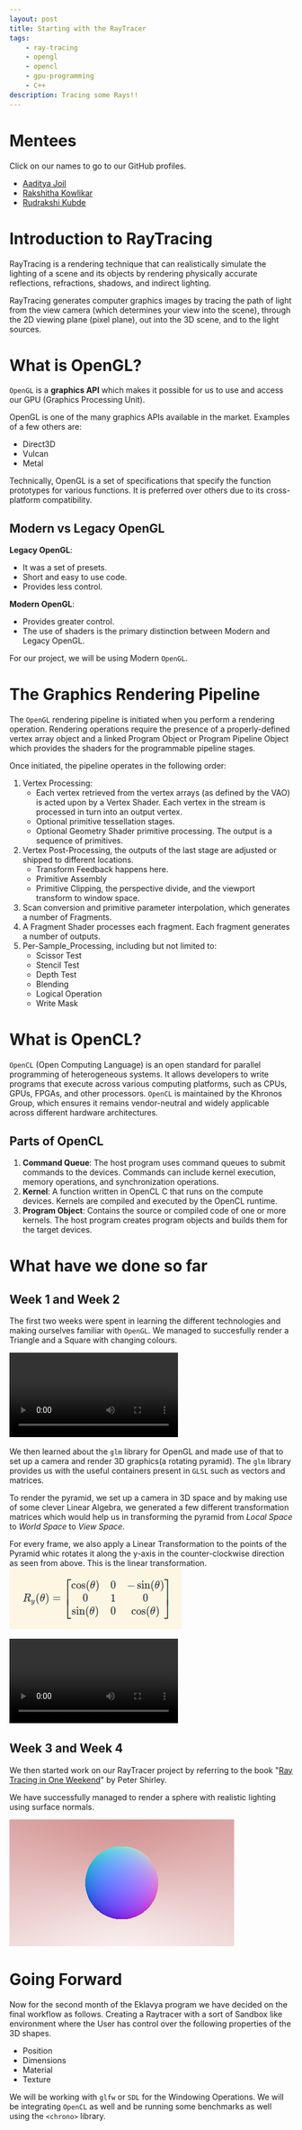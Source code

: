 ```yaml
---
layout: post
title: Starting with the RayTracer
tags:
    - ray-tracing
    - opengl
    - opencl
    - gpu-programming
    - C++
description: Tracing some Rays!!
---
```

# Mentees

Click on our names to go to our GitHub profiles.

+ [Aaditya Joil](https://github.com/JaytidaA)
+ [Rakshitha Kowlikar](https://github.com/RakshithaKowlikar)
+ [Rudrakshi Kubde](https://github.com/RudrakshiKubde)

# Introduction to RayTracing

RayTracing is a rendering technique that can realistically simulate the lighting of a scene and its objects by rendering physically accurate reflections, refractions, shadows, and indirect lighting.

RayTracing generates computer graphics images by tracing the path of light from the view camera (which determines your view into the scene), through the 2D viewing plane (pixel plane), out into the 3D scene, and to the light sources.

# What is OpenGL?

`OpenGL` is a **graphics API** which makes it possible for us to use and access our GPU (Graphics Processing Unit).

OpenGL is one of the many graphics APIs available in the market. Examples of a few others are:

+ Direct3D
+ Vulcan
+ Metal

Technically, OpenGL is a set of specifications that specify the function prototypes for various functions. It is preferred over others due to its cross-platform compatibility.

## Modern vs Legacy OpenGL

**Legacy OpenGL**:
+ It was a set of presets.
+ Short and easy to use code.
+ Provides less control.

**Modern OpenGL**:
+ Provides greater control.
+ The use of shaders is the primary distinction between Modern and Legacy OpenGL.

For our project, we will be using Modern `OpenGL`.

# The Graphics Rendering Pipeline

The `OpenGL` rendering pipeline is initiated when you perform a rendering operation. Rendering operations require the presence of a properly-defined vertex array object and a linked Program Object or Program Pipeline Object which provides the shaders for the programmable pipeline stages.

Once initiated, the pipeline operates in the following order:

1. Vertex Processing:
   + Each vertex retrieved from the vertex arrays (as defined by the VAO) is acted upon by a Vertex Shader. Each vertex in the stream is processed in turn into an output vertex.
   + Optional primitive tessellation stages.
   + Optional Geometry Shader primitive processing. The output is a sequence of primitives.
2. Vertex Post-Processing, the outputs of the last stage are adjusted or shipped to different locations.
   + Transform Feedback happens here.
   + Primitive Assembly
   + Primitive Clipping, the perspective divide, and the viewport transform to window space.
3. Scan conversion and primitive parameter interpolation, which generates a number of Fragments.
4. A Fragment Shader processes each fragment. Each fragment generates a number of outputs.
5. Per-Sample_Processing, including but not limited to:
   + Scissor Test
   + Stencil Test
   + Depth Test
   + Blending
   + Logical Operation
   + Write Mask

# What is OpenCL?

`OpenCL` (Open Computing Language) is an open standard for parallel programming of heterogeneous systems. It allows developers to write programs that execute across various computing platforms, such as CPUs, GPUs, FPGAs, and other processors. `OpenCL` is maintained by the Khronos Group, which ensures it remains vendor-neutral and widely applicable across different hardware architectures.

## Parts of OpenCL

1. **Command Queue**: The host program uses command queues to submit commands to the devices. Commands can include kernel execution, memory operations, and synchronization operations.
2. **Kernel**: A function written in OpenCL C that runs on the compute devices. Kernels are compiled and executed by the OpenCL runtime.
3. **Program Object**: Contains the source or compiled code of one or more kernels. The host program creates program objects and builds them for the target devices.

# What have we done so far

## Week 1 and Week 2

The first two weeks were spent in learning the different technologies and making ourselves familiar with `OpenGL`. We managed to succesfully render a Triangle and a Square with changing colours.

<video>
    <source src="/assets/posts/RayTracer-from-Scratch/videos/colour-changing-square.mp4" type="video/webm">
    Colour Changing Square
</video>

We then learned about the `glm` library for OpenGL and made use of that to set up a camera and render 3D graphics(a rotating pyramid). The `glm` library provides us with the useful containers present in `GLSL` such as vectors and matrices.

To render the pyramid, we set up a camera in 3D space and by making use of some clever Linear Algebra, we generated a few different transformation matrices which would help us in transforming the pyramid from *Local Space* to *World Space* to *View Space*.

For every frame, we also apply a Linear Transformation to the points of the Pyramid whic rotates it along the y-axis in the counter-clockwise direction as seen from above. This is the linear transformation.
![Rotate](/assets/posts/RayTracer-from-Scratch/images/Rotate.png)

<video>
    <source src="/assets/posts/RayTracer-from-Scratch/videos/rotating-pyramid.mp4" type="video/webm">
    Rotating Pyramid.
</video>

## Week 3 and Week 4

We then started work on our RayTracer project by referring to the book "[Ray Tracing in One Weekend](https://raytracing.github.io/books/RayTracingInOneWeekend.html)" by Peter Shirley.

We have successfully managed to render a sphere with realistic lighting using surface normals.

![Sphere with Lighting](/assets/posts/RayTracer-from-Scratch/images/rudy3.png)

# Going Forward

Now for the second month of the Eklavya program we have decided on the final workflow as follows. Creating a Raytracer with a sort of Sandbox like environment where the User has control over the following properties of the 3D shapes.

+ Position
+ Dimensions
+ Material
+ Texture

We will be working with `glfw` or `SDL` for the Windowing Operations. We will be integrating `OpenCL` as well and be running some benchmarks as well using the `<chrono>` library.
